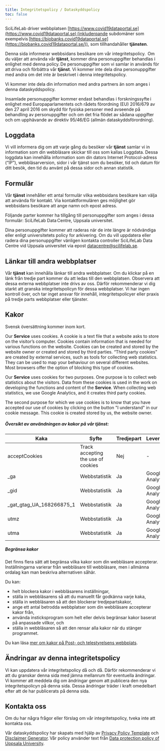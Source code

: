 ```yaml
---
title: Integritetspolicy / Dataskyddspolicy
toc: false
---
```


SciLifeLab driver webbplatsen [https://www.covid19dataportal.se](https://www.covid19dataportal.se) (inkluderqande subdomäner som exempelvis [https://biobanks.covid19dataportal.se](https://biobanks.covid19dataportal.se/)), som tillhandahåller **tjänsten**.

Denna sida informerar webbsidans besökare om vår integritetspolicy.  Om du väljer att använda vår **tjänst**, kommer dina personuppgifter behandlas i enlighet med denna policy. De personuppgifter som vi samlar in används för att driva och förbättra vår **tjänst**. Vi kommer inte dela dina personuppgifter med andra om det inte är beskrivet i denna integritetspolicy.

Vi kommer inte dela din information med andra partners än som anges i denna dataskyddspolicy.

Insamlade personuppgifter kommer endast behandlas i forskningssyfte i enlighet med Europaparlamentets och rådets förordning (EU) 2016/679 av den 27 april 2016 om skydd för fysiska personer med avseende på behandling av personuppgifter och om det fria flödet av sådana uppgifter och om upphävande av direktiv 95/46/EG (allmän dataskyddsförordning).

## Loggdata

Vi vill informera dig om att varje gång du besöker vår **tjänst** samlar vi in ​​information som din webbläsare skickar till oss som kallas Loggdata. Dessa loggdata kan innehålla information som din dators Internet Protocol-adress (“IP”), webbläsarversion, sidor i vår tjänst som du besöker, tid och datum för ditt besök, den tid du använt på dessa sidor och annan statistik.

## Formulär

Vår **tjänst** innehåller ett antal formulär vilka webbsidans besökare kan välja att använda för kontakt. Via kontaktformulären ges möjlighet gör webbsidans besökare att ange namn och epost adress.

Följande parter kommer ha tillgång till personuppgifter som anges i dessa formulär: SciLifeLab Data Centre, Uppsala universitet.  

Dina personuppgifter kommer att raderas när de inte längre är nödvändiga eller enligt universitetets policy for arkivering. Om du vill uppdatera eller radera dina personuppgifter vänligen kontakta controller SciLifeLab Data Centre vid Uppsala universitet via epost datacentre@scilifelab.se.

## Länkar till andra webbplatser

Vår **tjänst** kan innehålla länkar till andra webbplatser. Om du klickar på en länk från tredje part kommer du att ledas till den webbplatsen. Observera att dessa externa webbplatser inte drivs av oss. Därför rekommenderar vi dig starkt att granska integritetspolicyn för dessa webbplatser. Vi har ingen kontroll över, och tar inget ansvar för innehåll, integritetspolicyer eller praxis på tredje parts webbplatser eller tjänster.

<a id="cookies"><h2>Kakor</h2></a>

<div class="alert alert-info"><i class="fas fa-exclamation-triangle"></i> <span class="small">Svensk översättning kommer inom kort.</span></div>

Our **Service** uses cookies. A cookie is a text file that a website asks to store on the visitor’s computer. Cookies contain information that is needed for various functions on the website. Cookies can be created and stored by the website owner or created and stored by third parties. “Third party cookies” are created by external services, such as tools for collecting web statistics. They can be used to map your behaviour on several different websites. Most browsers offer the option of blocking this type of cookies.

Our **Service** uses cookies for two purposes. One purpose is to collect web statistics about the visitors. Data from these cookies is used in the work on developing the functions and content of the **Service**. When collecting web statistics, we use Google Analytics, and it creates third party cookies.

The second purpose for which we use cookies is to know that you have accepted our use of cookies by clicking on the button "I understand" in our cookie message. This cookie is created stored by us, the website owner.

##### Översikt av användningen av kakor på vår **tjänst**:

<table class="table table-hover table-responsive">
  <thead>
    <tr>
      <th scope="col">Kaka</th>
      <th scope="col">Syfte</th>
      <th scope="col">Tredjepart</th>
      <th scope="col">Leverantör</th>
    </tr>
  </thead>
  <tbody>
    <tr>
      <td>acceptCookies</td>
      <td>Track accepting the use of cookies</td>
      <td>Nej</td>
      <td>-</td>
    </tr>
    <tr>
      <td>_ga</td>
      <td>Webbstatistik</td>
      <td>Ja</td>
      <td>Google Analytics</td>
    </tr>
    <tr>
      <td>_gid</td>
      <td>Webbstatistik</td>
      <td>Ja</td>
      <td>Google Analytics</td>
    </tr>
    <tr>
      <td>_gat_gtag_UA_168266875_1</td>
      <td>Webbstatistik</td>
      <td>Ja</td>
      <td>Google Analytics</td>
    </tr>
    <tr>
      <td>utmz</td>
      <td>Webbstatistik</td>
      <td>Ja</td>
      <td>Google Analytics</td>
    </tr>
    <tr>
      <td>utma</td>
      <td>Webbstatistik</td>
      <td>Ja</td>
      <td>Google Analytics</td>
    </tr>
  </tbody>
</table>

##### Begränsa kakor

Det finns flera sätt att begränsa vilka kakor som din webbläsare accepterar. Inställningarna varierar från webbläsare till webbläsare, men i allmänna ordalag kan man beskriva alternativen såhär.

Du kan:
- helt blockera kakor i webbläsarens inställningar,  
- ställa in webbläsarens så att du manuellt får godkänna varje kaka,  
- ställa in webbläsaren så att den blockerar tredjepartskakor,  
- ange ett antal betrodda webbplatser som din webbläsare accepterar kakor från,  
- använda insticksprogram som helt eller delvis begränsar kakor baserat på anpassade villkor, och  
- ställa in webbläsaren så att den rensar alla kakor när du stänger programmet.  

Du kan läsa [mer om kakor på Post- och telestyrelsens webbplats](https://pts.se/sv/bransch/regler/lagar/lag-om-elektronisk-kommunikation/kakor-cookies/).

## Ändringar av denna integritetspolicy

Vi kan uppdatera vår integritetspolicy då och då. Därför rekommenderar vi att du granskar denna sida med jämna mellanrum för eventuella ändringar. Vi kommer att meddela dig om ändringar genom att publicera den nya integritetspolicyn på denna sida. Dessa ändringar träder i kraft omedelbart efter att de har publicerats på denna sida.

## Kontakta oss

Om du har några frågor eller förslag om vår integritetspolicy, tveka inte att kontakta oss.

Vår dataskyddspolicy har skapats med hjälp av [Privacy Policy Template](https://www.privacypolicytemplate.net) och [Disclaimer Generator](https://www.disclaimergenerator.org/). Vår policy använder text från [Data protection policy of Uppsala University](https://www.uu.se/en/about-uu/data-protection-policy).

